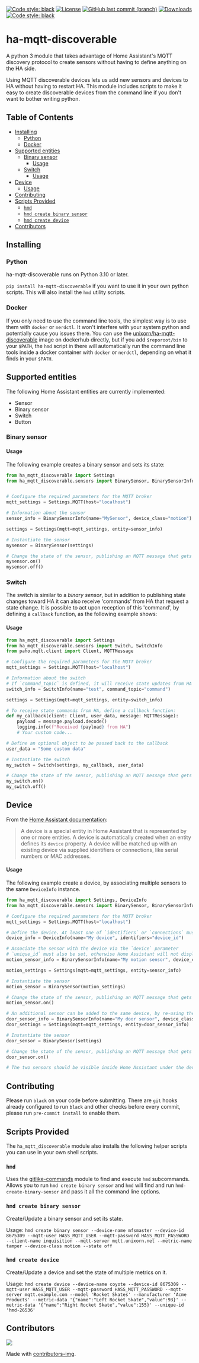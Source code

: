 [![Code style: black](https://img.shields.io/badge/code%20style-black-000000.svg)](https://github.com/psf/black)
[![License](https://img.shields.io/github/license/unixorn/ha-mqtt-discover.svg)](https://opensource.org/license/apache-2-0/)
[![GitHub last commit (branch)](https://img.shields.io/github/last-commit/unixorn/ha-mqtt-discovery/main.svg)](https://github.com/unixorn/ha-mqtt-discovery)
[![Downloads](https://static.pepy.tech/badge/ha-mqtt-discoverable)](https://pepy.tech/project/ha-mqtt-discoverable)
[![Code style: black](https://img.shields.io/badge/code%20style-black-000000.svg)](https://github.com/psf/black)

# ha-mqtt-discoverable

A python 3 module that takes advantage of Home Assistant's MQTT discovery protocol to create sensors without having to define anything on the HA side.

Using MQTT discoverable devices lets us add new sensors and devices to HA without having to restart HA. This module includes scripts to make it easy to create discoverable devices from the command line if you don't want to bother writing python.

<!-- START doctoc generated TOC please keep comment here to allow auto update -->
<!-- DON'T EDIT THIS SECTION, INSTEAD RE-RUN doctoc TO UPDATE -->
## Table of Contents

- [Installing](#installing)
  - [Python](#python)
  - [Docker](#docker)
- [Supported entities](#supported-entities)
  - [Binary sensor](#binary-sensor)
    - [Usage](#usage)
  - [Switch](#switch)
    - [Usage](#usage-1)
- [Device](#device)
    - [Usage](#usage-2)
- [Contributing](#contributing)
- [Scripts Provided](#scripts-provided)
  - [`hmd`](#hmd)
  - [`hmd create binary sensor`](#hmd-create-binary-sensor)
  - [`hmd create device`](#hmd-create-device)
- [Contributors](#contributors)

<!-- END doctoc generated TOC please keep comment here to allow auto update -->

## Installing

### Python

ha-mqtt-discoverable runs on Python 3.10 or later.

`pip install ha-mqtt-discoverable` if you want to use it in your own python scripts. This will also install the `hmd` utility scripts.

### Docker

If you only need to use the command line tools, the simplest way is to use them with `docker` or `nerdctl`. It won't interfere with your system python and potentially cause you issues there. You can use the [unixorn/ha-mqtt-discoverable](https://hub.docker.com/repository/docker/unixorn/ha-mqtt-discoverable) image on dockerhub directly, but if you add `$reporoot/bin` to your `$PATH`, the `hmd` script in there will automatically run the command line tools inside a docker container with `docker` or `nerdctl`, depending on what it finds in your `$PATH`.

## Supported entities

The following Home Assistant entities are currently implemented:

- Sensor
- Binary sensor
- Switch
- Button

### Binary sensor

#### Usage

The following example creates a binary sensor and sets its state:

```py
from ha_mqtt_discoverable import Settings
from ha_mqtt_discoverable.sensors import BinarySensor, BinarySensorInfo


# Configure the required parameters for the MQTT broker
mqtt_settings = Settings.MQTT(host="localhost")

# Information about the sensor
sensor_info = BinarySensorInfo(name="MySensor", device_class="motion")

settings = Settings(mqtt=mqtt_settings, entity=sensor_info)

# Instantiate the sensor
mysensor = BinarySensor(settings)

# Change the state of the sensor, publishing an MQTT message that gets picked up by HA
mysensor.on()
mysensor.off()

```

### Switch

The switch is similar to a _binary sensor_, but in addition to publishing state changes toward HA it can also receive 'commands' from HA that request a state change.
It is possible to act upon reception of this 'command', by defining a `callback` function, as the following example shows:

#### Usage

```py
from ha_mqtt_discoverable import Settings
from ha_mqtt_discoverable.sensors import Switch, SwitchInfo
from paho.mqtt.client import Client, MQTTMessage

# Configure the required parameters for the MQTT broker
mqtt_settings = Settings.MQTT(host="localhost")

# Information about the switch
# If `command_topic` is defined, it will receive state updates from HA
switch_info = SwitchInfo(name="test", command_topic="command")

settings = Settings(mqtt=mqtt_settings, entity=switch_info)

# To receive state commands from HA, define a callback function:
def my_callback(client: Client, user_data, message: MQTTMessage):
    payload = message.payload.decode()
    logging.info(f"Received {payload} from HA")
    # Your custom code...

# Define an optional object to be passed back to the callback
user_data = "Some custom data"

# Instantiate the switch
my_switch = Switch(settings, my_callback, user_data)

# Change the state of the sensor, publishing an MQTT message that gets picked up by HA
my_switch.on()
my_switch.off()

```

## Device
From the [Home Assistant documentation](https://developers.home-assistant.io/docs/device_registry_index):
> A device is a special entity in Home Assistant that is represented by one or more entities.
A device is automatically created when an entity defines its `device` property.
A device will be matched up with an existing device via supplied identifiers or connections, like serial numbers or MAC addresses.

#### Usage

The following example create a device, by associating multiple sensors to the same `DeviceInfo` instance.

```py
from ha_mqtt_discoverable import Settings, DeviceInfo
from ha_mqtt_discoverable.sensors import BinarySensor, BinarySensorInfo

# Configure the required parameters for the MQTT broker
mqtt_settings = Settings.MQTT(host="localhost")

# Define the device. At least one of `identifiers` or `connections` must be supplied
device_info = DeviceInfo(name="My device", identifiers="device_id")

# Associate the sensor with the device via the `device` parameter
# `unique_id` must also be set, otherwise Home Assistant will not display the device in the UI
motion_sensor_info = BinarySensorInfo(name="My motion sensor", device_class="motion", unique_id="my_motion_sensor", device=device_info)

motion_settings = Settings(mqtt=mqtt_settings, entity=sensor_info)

# Instantiate the sensor
motion_sensor = BinarySensor(motion_settings)

# Change the state of the sensor, publishing an MQTT message that gets picked up by HA
motion_sensor.on()

# An additional sensor can be added to the same device, by re-using the DeviceInfo instance previously defined
door_sensor_info = BinarySensorInfo(name="My door sensor", device_class="door", unique_id="my_door_sensor", device=device_info)
door_settings = Settings(mqtt=mqtt_settings, entity=door_sensor_info)

# Instantiate the sensor
door_sensor = BinarySensor(settings)

# Change the state of the sensor, publishing an MQTT message that gets picked up by HA
door_sensor.on()

# The two sensors should be visible inside Home Assistant under the device `My device`
```

## Contributing

Please run `black` on your code before submitting. There are `git` hooks already configured to run `black` and other checks before every commit, please run `pre-commit install` to enable them.

## Scripts Provided

The `ha_mqtt_discoverable` module also installs the following helper scripts you can use in your own shell scripts.

### `hmd`

Uses the [gitlike-commands](https://github.com/unixorn/gitlike-commands/) module to find and execute `hmd` subcommands. Allows you to run `hmd create binary sensor` and `hmd` will find and run `hmd-create-binary-sensor` and pass it all the command line options.

### `hmd create binary sensor`

Create/Update a binary sensor and set its state.

Usage: `hmd create binary sensor --device-name mfsmaster --device-id 8675309 --mqtt-user HASS_MQTT_USER --mqtt-password HASS_MQTT_PASSWORD --client-name inquisition --mqtt-server mqtt.unixorn.net --metric-name tamper --device-class motion --state off`

### `hmd create device`

Create/Update a device and set the state of multiple metrics on it.

Usage: `hmd create device --device-name coyote --device-id 8675309 --mqtt-user HASS_MQTT_USER --mqtt-password HASS_MQTT_PASSWORD --mqtt-server mqtt.example.com --model 'Rocket Skates' --manufacturer 'Acme Products' --metric-data '{"name":"Left Rocket Skate","value":93}' --metric-data '{"name":"Right Rocket Skate","value":155}' --unique-id 'hmd-26536'`

## Contributors

<a href="https://github.com/unixorn/ha-mqtt-discovery/graphs/contributors">
  <img src="https://contributors-img.web.app/image?repo=unixorn/ha-mqtt-discovery" />
</a>

Made with [contributors-img](https://contributors-img.web.app).
